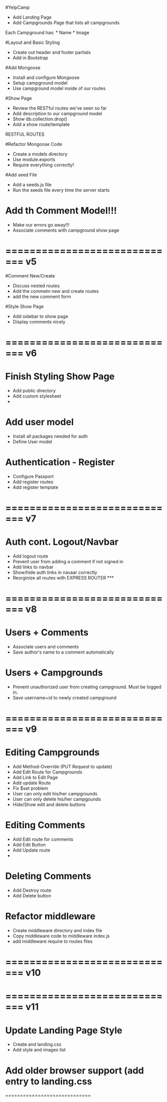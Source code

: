 
#YelpCamp

* Add Landing Page
* Add Campgrounds Page that lists all campgrounds


Each Campground has:
	* Name
	* Image
	

#Layout and Basic Styling
* Create out header and footer partials
* Add in Bootstrap

#Add Mongoose
* Install and configure Mongoose
* Setup campground model
*  Use campground model inside of our routes

#Show Page
* Review the RESTful routes we've seen so far
*  Add description to our campground model
*   Show db.collection.drop()
*   Add a show route/template

RESTFUL ROUTES

<!------------------------------------
name---url/path/--VERB--Desc.
====================================================
INDEX /dogs      GET   Display a list of all dog
NEW   /dogs/new  GET   Dispays form to make a new dog
CREATE /dogs     POST  Add new dog to DB
SHOW  /dogs/:id  GET   Shows more info about one dog
---------------------------------------->

#Refactor Mongoose Code
* Create a models directory
* Use module.exports
* Require everything correctly!


#Add seed File
* Add a seeds.js file
* Run the seeds file every time the server starts

# Add th Comment Model!!!
* Make our errors go away!!!
* Associate comments with campground show page


=============================
v5
=============================
#Comment New/Create
* Discuss nested routes
* Add the commetn new and create routes
* add the new comment form


#Style Show Page
* Add sidebar to show page
* Display comments nicely

=============================
v6
=============================
# Finish Styling Show Page
* Add public directory
* Add custom stylesheet
* 
# Add user model
* Install all packages needed for auth
*  Define User model


# Authentication - Register
* Configure Passport
* Add register routes
* Add register template

=============================
v7
=============================
# Auth cont. Logout/Navbar
* Add logout route
* Prevent user from adding a comment if not signed in
* Add links to navbar
* Show/hide auth links in navaar correctly
* Reorginize all routes with EXPRESS ROUTER ***


=============================
v8
=============================
# Users + Comments
* Associate users and comments
* Save author's name to a comment automatically

# Users + Campgrounds
* Prevent unauthorized user from creating campground. Must be logged in.
* Save username+id to newly created campground


=============================
v9
=============================
# Editing Campgrounds
* Add Method-Override (PUT Request to update)
* Add Edit Route for Campgrounds
* Add Link to Edit Page
* Add update Route
* Fix $set problem
* User can only edit his/her campgrounds
* User can only delete his/her campgounds
* Hide/Show edit and delete buttons

# Editing Comments
* Add Edit route for comments
* Add Edit Button
* Add Update route
* 

<!--/campgrounds/:id/edit -->
<!--/campgrounds/:id/comments/:comment_id/edit -->

# Deleting Comments
* Add Destroy route
* Add Delete button

# Refactor middleware 
* Create middleware directory and index file
* Copy middleware code to middleware index.js
* add middleware require to routes files


=============================
v10
=============================

=============================
v11
=============================
# Update Landing Page Style
 * Create and landing.css
 * Add style and images list
# Add older browser support (add entry to landing.css 

=============================